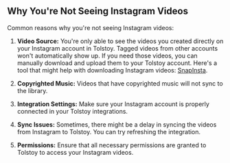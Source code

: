 ## Why You're Not Seeing Instagram Videos

Common reasons why you're not seeing Instagram videos:

1. **Video Source:** You're only able to see the videos you created directly on your Instagram account in Tolstoy. Tagged videos from other accounts won't automatically show up. If you need those videos, you can manually download and upload them to your Tolstoy account. Here's a tool that might help with downloading Instagram videos: [SnapInsta](https://snapinsta.app/instagram-reels-video-download).

2. **Copyrighted Music:** Videos that have copyrighted music will not sync to the library.

3. **Integration Settings:** Make sure your Instagram account is properly connected in your Tolstoy integrations.

4. **Sync Issues:** Sometimes, there might be a delay in syncing the videos from Instagram to Tolstoy. You can try refreshing the integration.

5. **Permissions:** Ensure that all necessary permissions are granted to Tolstoy to access your Instagram videos.
